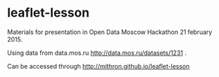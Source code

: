 # leaflet-lesson
Materials for presentation in Open Data Moscow Hackathon 21 february 2015. 

Using data from data.mos.ru http://data.mos.ru/datasets/1231 .

Can be accessed through http://mithron.github.io/leaflet-lesson 
